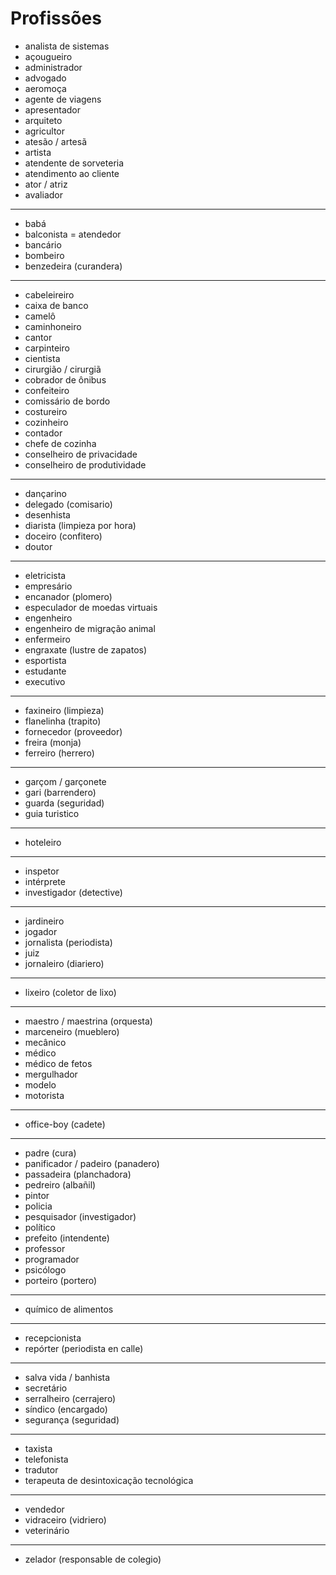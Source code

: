 # Profissões

* analista de sistemas
* açougueiro
* administrador
* advogado
* aeromoça
* agente de viagens
* apresentador
* arquiteto
* agricultor
* atesão / artesã
* artista
* atendente de sorveteria
* atendimento ao cliente
* ator / atriz
* avaliador

---

* babá
* balconista = atendedor
* bancário
* bombeiro
* benzedeira (curandera)

---

* cabeleireiro
* caixa de banco
* camelô
* caminhoneiro
* cantor
* carpinteiro
* cientista
* cirurgião / cirurgiã
* cobrador de ônibus
* confeiteiro
* comissário de bordo
* costureiro
* cozinheiro
* contador
* chefe de cozinha
* conselheiro de privacidade
* conselheiro de produtividade

---

* dançarino
* delegado (comisario)
* desenhista
* diarista (limpieza por hora)
* doceiro (confitero)
* doutor

---

* eletricista
* empresário
* encanador (plomero)
* especulador de moedas virtuais
* engenheiro
* engenheiro de migração animal
* enfermeiro
* engraxate (lustre de zapatos)
* esportista
* estudante
* executivo

---

* faxineiro (limpieza)
* flanelinha (trapito)
* fornecedor (proveedor)
* freira (monja)
* ferreiro (herrero)

---

* garçom / garçonete
* gari (barrendero)
* guarda (seguridad)
* guia turistico

---

* hoteleiro

---

* inspetor
* intérprete
* investigador (detective)

---

* jardineiro
* jogador
* jornalista (periodista)
* juiz
* jornaleiro (diariero)

---

* lixeiro (coletor de lixo)

---

* maestro / maestrina (orquesta)
* marceneiro (mueblero)
* mecânico
* médico
* médico de fetos
* mergulhador
* modelo
* motorista

---

* office-boy (cadete)

---

* padre (cura)
* panificador / padeiro (panadero)
* passadeira (planchadora)
* pedreiro (albañil)
* pintor
* policia
* pesquisador (investigador)
* político
* prefeito (intendente)
* professor
* programador
* psicólogo
* porteiro (portero)

---

* químico de alimentos

---

* recepcionista
* repórter (periodista en calle)

---

* salva vida / banhista
* secretário
* serralheiro (cerrajero)
* síndico (encargado)
* segurança (seguridad)

---

* taxista
* telefonista
* tradutor
* terapeuta de desintoxicação tecnológica

---

* vendedor
* vidraceiro (vidriero)
* veterinário

---

* zelador (responsable de colegio)
